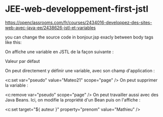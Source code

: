 # JEE-web-developpement-first-jstl

https://openclassrooms.com/fr/courses/2434016-developpez-des-sites-web-avec-java-ee/2438626-jstl-et-variables

you can change the source code in bonjour.jsp exacly between body tags like this:

On affiche une variable en JSTL de la façon suivante :

<p><c:out value="${ variable }">Valeur par défaut</c:out></p>
On peut directement y définir une variable, avec son champ d'application :

<c:set var="pseudo" value="Mateo21" scope="page" />
On peut supprimer la variable :

<c:remove var="pseudo" scope="page" />
On peut travailler aussi avec des Java Beans. Ici, on modifie la propriété d'un Bean puis on l'affiche :

<c:set target="${ auteur }" property="prenom" value="Mathieu" />
<p><c:out value="${ auteur.prenom }" /></p>
